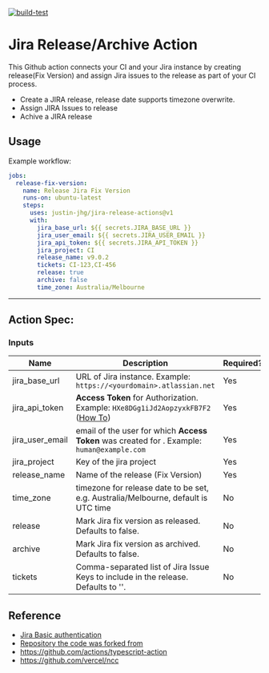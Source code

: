 
[![build-test](https://github.com/Justin-JHG/jira-release-actions/actions/workflows/test.yml/badge.svg)](https://github.com/Justin-JHG/jira-release-actions/actions/workflows/test.yml)

# Jira Release/Archive Action 

This Github action connects your CI and your Jira instance by creating release(Fix Version) and assign Jira issues to the release as part of your CI process.

- Create a JIRA release, release date supports timezone overwrite.
- Assign JIRA Issues to release
- Achive a JIRA release


## Usage

Example workflow:

```yaml
jobs:
  release-fix-version:
    name: Release Jira Fix Version
    runs-on: ubuntu-latest
    steps:
      uses: justin-jhg/jira-release-actions@v1
      with:
        jira_base_url: ${{ secrets.JIRA_BASE_URL }}
        jira_user_email: ${{ secrets.JIRA_USER_EMAIL }}
        jira_api_token: ${{ secrets.JIRA_API_TOKEN }}
        jira_project: CI
        release_name: v9.0.2
        tickets: CI-123,CI-456
        release: true
        archive: false
        time_zone: Australia/Melbourne
```

----

## Action Spec:

### Inputs

|Name |Description |Required? |Type |
|---|---|---|---|
| jira_base_url  | URL of Jira instance. Example: `https://<yourdomain>.atlassian.net` | Yes | String |
| jira_api_token | **Access Token** for Authorization. Example: `HXe8DGg1iJd2AopzyxkFB7F2` ([How To](https://confluence.atlassian.com/cloud/api-tokens-938839638.html)) | Yes | String |
| jira_user_email | email of the user for which **Access Token** was created for . Example: `human@example.com` | Yes | String |
| jira_project | Key of the jira project | Yes | String |
| release_name | Name of the release (Fix Version) | Yes | String |
| time_zone | timezone for release date to be set, e.g. Australia/Melbourne, default is UTC time | No | String |
| release | Mark Jira fix version as released. Defaults to false. | No | Boolean |
| archive | Mark Jira fix version as archived. Defaults to false. | No | Boolean |
| tickets | Comma-separated list of Jira Issue Keys to include in the release. Defaults to ''. | No | String |



## Reference

* [Jira Basic authentication](https://developer.atlassian.com/server/jira/platform/basic-authentication/)
* [Repository the code was forked from](https://github.com/StalemateInc/jira-release-action)
* https://github.com/actions/typescript-action
* https://github.com/vercel/ncc

